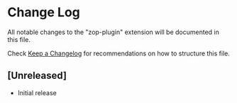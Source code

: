 # Change Log

All notable changes to the "zop-plugin" extension will be documented in this file.

Check [Keep a Changelog](http://keepachangelog.com/) for recommendations on how to structure this file.

## [Unreleased]

- Initial release